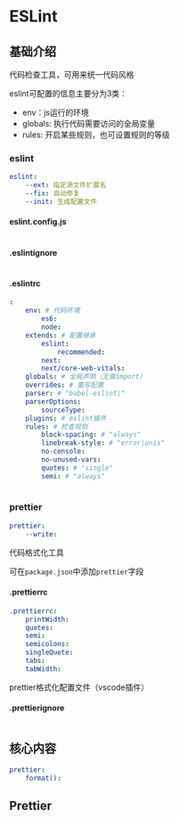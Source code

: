 # ESLint


## 基础介绍

代码检查工具，可用来统一代码风格




eslint可配置的信息主要分为3类：
- env：js运行的环境
- globals: 执行代码需要访问的全局变量
- rules: 开启某些规则，也可设置规则的等级




### eslint
```yaml
eslint:
    --ext: 指定源文件扩展名
    --fix: 自动修复
    --init: 生成配置文件

```






#### eslint.config.js
```yaml

```



#### .eslintignore
```yaml

```



#### .eslintrc
```yaml
:
    env: # 代码环境
        es6:
        node:
    extends: # 配置继承
        eslint:
            recommended:
        next:
        next/core-web-vitals:
    globals: # 全局声明（无需import）
    overrides: # 重写配置
    parser: # "babel-eslint|"
    parserOptions:
        sourceType:
    plugins: # eslint插件
    rules: # 检查规则
        block-spacing: # "always"
        linebreak-style: # "error|unix"
        no-console:
        no-unused-vars:
        quotes: # "single"
        semi: # "always"
        
```


### prettier
```yaml
prettier:
    --write:
```


代码格式化工具

可在`package.json`中添加`prettier`字段





#### .prettierrc
```yaml
.prettierrc:
    printWidth:
    quotes:
    semi:
    semicolons:
    singleQuote:
    tabs:
    tabWidth:
```

prettier格式化配置文件（vscode插件）



#### .prettierignore
```yaml
```




## 核心内容
```yaml
prettier:
    format():
```




## Prettier

